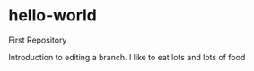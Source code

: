 # hello-world
First Repository


Introduction to editing a branch. I like to eat lots and lots of food
